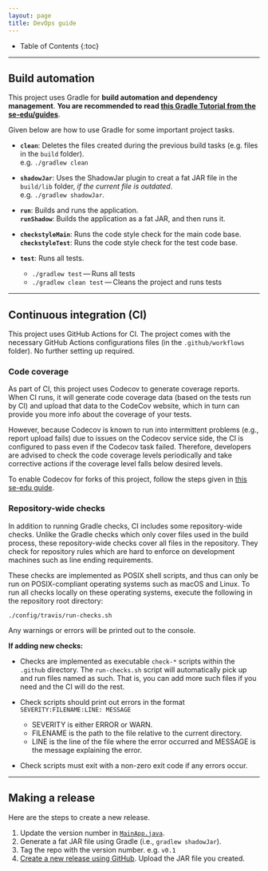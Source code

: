 ```yaml
---
layout: page
title: DevOps guide
---
```


* Table of Contents
{:toc}

--------------------------------------------------------------------------------------------------------------------

## Build automation

This project uses Gradle for **build automation and dependency management**. **You are recommended to read [this Gradle Tutorial from the se-edu/guides](https://se-education.org/guides/tutorials/gradle.html)**.


Given below are how to use Gradle for some important project tasks.


* **`clean`**: Deletes the files created during the previous build tasks (e.g. files in the `build` folder).<br>
  e.g. `./gradlew clean`

* **`shadowJar`**: Uses the ShadowJar plugin to creat a fat JAR file in the `build/lib` folder, *if the current file is outdated*.<br>
  e.g. `./gradlew shadowJar`.

* **`run`**: Builds and runs the application.<br>
  **`runShadow`**: Builds the application as a fat JAR, and then runs it.

* **`checkstyleMain`**: Runs the code style check for the main code base.<br>
  **`checkstyleTest`**: Runs the code style check for the test code base.

* **`test`**: Runs all tests.
  * `./gradlew test` — Runs all tests
  * `./gradlew clean test` — Cleans the project and runs tests

--------------------------------------------------------------------------------------------------------------------

## Continuous integration (CI)

This project uses GitHub Actions for CI. The project comes with the necessary GitHub Actions configurations files (in the `.github/workflows` folder). No further setting up required.

### Code coverage

As part of CI, this project uses Codecov to generate coverage reports. When CI runs, it will generate code coverage data (based on the tests run by CI) and upload that data to the CodeCov website, which in turn can provide you more info about the coverage of your tests.

However, because Codecov is known to run into intermittent problems (e.g., report upload fails) due to issues on the Codecov service side, the CI is configured to pass even if the Codecov task failed. Therefore, developers are advised to check the code coverage levels periodically and take corrective actions if the coverage level falls below desired levels.

To enable Codecov for forks of this project, follow the steps given in [this se-edu guide](https://se-education.org/guides/tutorials/codecov.html).

### Repository-wide checks

In addition to running Gradle checks, CI includes some repository-wide checks. Unlike the Gradle checks which only cover files used in the build process, these repository-wide checks cover all files in the repository. They check for repository rules which are hard to enforce on development machines such as line ending requirements.

These checks are implemented as POSIX shell scripts, and thus can only be run on POSIX-compliant operating systems such as macOS and Linux. To run all checks locally on these operating systems, execute the following in the repository root directory:

`./config/travis/run-checks.sh`

Any warnings or errors will be printed out to the console.

**If adding new checks:**

* Checks are implemented as executable `check-*` scripts within the `.github` directory. The `run-checks.sh` script will automatically pick up and run files named as such. That is, you can add more such files if you need and the CI will do the rest.

* Check scripts should print out errors in the format `SEVERITY:FILENAME:LINE: MESSAGE`
  * SEVERITY is either ERROR or WARN.
  * FILENAME is the path to the file relative to the current directory.
  * LINE is the line of the file where the error occurred and MESSAGE is the message explaining the error.

* Check scripts must exit with a non-zero exit code if any errors occur.

--------------------------------------------------------------------------------------------------------------------

## Making a release

Here are the steps to create a new release.

1. Update the version number in [`MainApp.java`](https://github.com/se-edu/addressbook-level3/tree/master/src/main/java/seedu/address/MainApp.java).
2. Generate a fat JAR file using Gradle (i.e., `gradlew shadowJar`).
3. Tag the repo with the version number. e.g. `v0.1`
4. [Create a new release using GitHub](https://help.github.com/articles/creating-releases/). Upload the JAR file you created.
